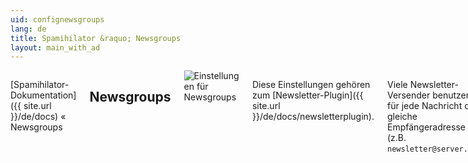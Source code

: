 ```yaml
---
uid: confignewsgroups
lang: de
title: Spamihilator &raquo; Newsgroups
layout: main_with_ad
---
```


<div class="row">
<div class="twelve columns" markdown="1">

[Spamihilator-Dokumentation]({{ site.url }}/de/docs) &laquo; Newsgroups

## Newsgroups

<img src="{{ site.url }}/images/docs/de/confignewsgroups_de.png" alt="Einstellungen für Newsgroups" class="docs-screenshot">

Diese Einstellungen gehören zum [Newsletter-Plugin]({{ site.url }}/de/docs/newsletterplugin).

Viele Newsletter-Versender benutzen für jede Nachricht die gleiche Empfängeradresse (z.B. `newsletter@server.de`).

Das gleiche gilt für Newsgroups (z.B. von [www.yahoo.com](http://www.yahoo.com/)). Wenn Sie in einer Newsgroup angemeldet sind, erhalten Sie alle Nachrichten, die ein Mitglied an die E-Mail-Adresse der Gruppe sendet (z.B. `gruppe@yahoo.com`).

E-Mails, die an solche Adressen gerichtet sind, werden direkt an Ihr E-Mail-Programm weitergeleitet und landen niemals im Papierkorb. Diese Methode hilft _False-Positives_ zu vermeiden, d.h. Nachrichten, die fälschlicherweise blockiert wurden.

Klicken Sie auf "**Neu**", um eine neue Newsgroup anzulegen.

Fügen Sie niemals Ihre eigene E-Mail-Adresse zu dieser Liste hinzu! Ansonsten erhalten Sie ausnahmslos jede E-Mail (auch Spam-Mails!).
{: .notewarning }

Natürlich können Sie existierende Newsgroups auch löschen. Klicken Sie auf einen Eintrag in der Liste und wählen Sie "**Löschen**".

</div>
</div>
